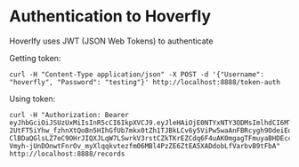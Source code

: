 # Authentication to Hoverfly

Hoverlfy uses JWT (JSON Web Tokens) to authenticate

Getting token:

    curl -H "Content-Type application/json" -X POST -d '{"Username": "hoverfly", "Password": "testing"}' http://localhost:8888/token-auth

Using token:

    curl -H "Authorization: Bearer eyJhbGciOiJSUzUxMiIsInR5cCI6IkpXVCJ9.eyJleHAiOjE0NTYxNTY3ODMsImlhdCI6MTQ1NTg5NzU4Mywic3ViIjoiIn0.Iu_xBKzBWlrO70kDAo5hE4lXydu3bQxDZKriYJ4exg3FfZXCqgYH9zm7SVKailIib9ESn_T4zU-2UtFT5iYhw_fzhnXtQoBn5HIhGfUb7mkx0tZh1TJBkLCv6y5ViPw5waAnFBRcygh9OdeiEqnJgzHKrxsR87EellXSdMn2M8wVIhjIhS3KiDjUwuqQl-ClBDaQGlsLZ7eC9OHrJIQXJLqW7LSwrkV3rstCZkTKrEZCdq6F4uAK0mgagTFmuyaBHDEccaivkgYDcaBb7n-Vmyh-jUnDOnwtFnrOv_myXlqqkvtezfm06MBl4PzZE6ZtEA5XADdobLfVarbvB9tFbA" http://localhost:8888/records
